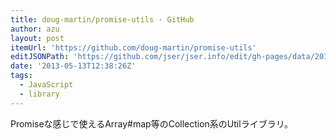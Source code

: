 ```yaml
---
title: doug-martin/promise-utils · GitHub
author: azu
layout: post
itemUrl: 'https://github.com/doug-martin/promise-utils'
editJSONPath: 'https://github.com/jser/jser.info/edit/gh-pages/data/2013/05/index.json'
date: '2013-05-13T12:38:26Z'
tags:
  - JavaScript
  - library
---
```

Promiseな感じで使えるArray#map等のCollection系のUtilライブラリ。

